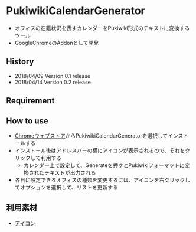 # PukiwikiCalendarGenerator
- オフィスの在籍状況を表すカレンダーをPukiwiki形式のテキストに変換するツール
- GoogleChromeのAddonとして開発

History
------------
- 2018/04/09 Version 0.1 release 
- 2018/04/14 Version 0.2 release

Requirement
------------

How to use
------------
- [Chromeウェブストア](https://chrome.google.com/webstore/search/pukiwiki)からPukiwikiCalendarGeneratorを選択してインストールする
- インストール後はアドレスバーの横にアイコンが表示されるので、それをクリックして利用する
  - カレンダー上で設定して、Generateを押すとPukiwikiフォーマットに変換されたテキストが出力される
- 各日に設定できるオフィスの種類を変更するには、アイコンを右クリックしてオプションを選択して、リストを更新する

## 利用素材
- [アイコン](http://icooon-mono.com/12555-%E3%82%AB%E3%83%AC%E3%83%B3%E3%83%80%E3%83%BC%E3%82%A2%E3%82%A4%E3%82%B3%E3%83%B38/)
